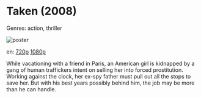 # Taken (2008)

Genres: action, thriller

![poster](http://image.tmdb.org/t/p/w500/q2ufZ5zgbyvwSVR9J5wR6nEAEyy.jpg)

en:
  [720p](magnet:?xt=urn:btih:BD30B9E63D47F57F5C3FE4C4E80D10CE8B2A1F21&tr=udp://glotorrents.pw:6969/announce&tr=udp://tracker.opentrackr.org:1337/announce&tr=udp://torrent.gresille.org:80/announce&tr=udp://tracker.openbittorrent.com:80&tr=udp://tracker.coppersurfer.tk:6969&tr=udp://tracker.leechers-paradise.org:6969&tr=udp://p4p.arenabg.ch:1337&tr=udp://tracker.internetwarriors.net:1337)
  [1080p](magnet:?xt=urn:btih:3526E87D5D6B24F4F8A0B1A9575F7FACEE81DC3B&tr=udp://glotorrents.pw:6969/announce&tr=udp://tracker.opentrackr.org:1337/announce&tr=udp://torrent.gresille.org:80/announce&tr=udp://tracker.openbittorrent.com:80&tr=udp://tracker.coppersurfer.tk:6969&tr=udp://tracker.leechers-paradise.org:6969&tr=udp://p4p.arenabg.ch:1337&tr=udp://tracker.internetwarriors.net:1337)
  


While vacationing with a friend in Paris, an American girl is kidnapped by a gang of human traffickers intent on selling her into forced prostitution. Working against the clock, her ex-spy father must pull out all the stops to save her. But with his best years possibly behind him, the job may be more than he can handle.